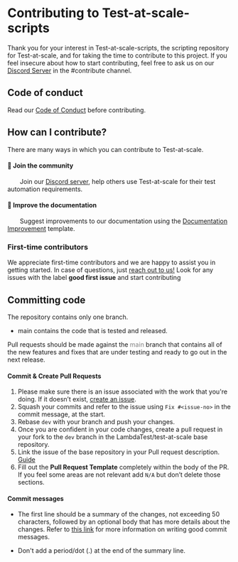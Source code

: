 # Contributing to Test-at-scale-scripts

Thank you for your interest in Test-at-scale-scripts, the scripting repository for Test-at-scale, and for taking the time to contribute to this project. If you feel insecure about how to start contributing, feel free to ask us on our [Discord Server](https://discord.gg/Wyf8srhf6K) in the #contribute channel.

## **Code of conduct**

Read our [Code of Conduct](CODE_OF_CONDUCT.md) before contributing.


## **How can I contribute?**

There are many ways in which you can contribute to Test-at-scale.

#### 👥 Join the community
&emsp;&emsp;Join our [Discord server](https://discord.gg/Wyf8srhf6K), help others use Test-at-scale for their test automation requirements.


#### 📝 Improve the documentation
&emsp;&emsp;Suggest improvements to our documentation using the [Documentation Improvement](https://github.com/LambdaTest/test-at-scale-scripts/issues/new) template. 

 
### First-time contributors
We appreciate first-time contributors and we are happy to assist you in getting started. In case of questions, just [reach out to us!](https://discord.gg/Wyf8srhf6K)
Look for any issues with the label **good first issue** and start contributing


## **Committing code**

The repository contains only one branch.

 * main contains the code that is tested and released. 

Pull requests should be made against the <span style="color:grey">main</span> branch that contains all of the new features and fixes that are under testing and ready to go out in the next release.


#### **Commit & Create Pull Requests** 

 1. Please make sure there is an issue associated with the work that you're doing. If it doesn’t exist, [create an issue](https://github.com/LambdaTest/test-at-scale-scripts/issues).
 2. Squash your commits and refer to the issue using `Fix #<issue-no>` in the commit message, at the start.
 3. Rebase `dev` with your branch and push your changes.
 4. Once you are confident in your code changes, create a pull request in your fork to the `dev` branch in the LambdaTest/test-at-scale base repository.
 5. Link the issue of the base repository in your Pull request description. [Guide](https://docs.github.com/en/issues/tracking-your-work-with-issues/linking-a-pull-request-to-an-issue)
 6. Fill out the **Pull Request Template** completely within the body of the PR. If you feel some areas are not relevant add `N/A` but don’t delete those sections.


####  **Commit messages**

- The first line should be a summary of the changes, not exceeding 50
  characters, followed by an optional body that has more details about the
  changes. Refer to [this link](https://github.com/erlang/otp/wiki/writing-good-commit-messages)
  for more information on writing good commit messages.

- Don't add a period/dot (.) at the end of the summary line.
